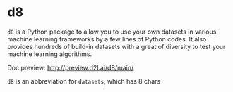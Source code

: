 # d8

`d8` is a Python package to allow you to use your own datasets in various machine learning frameworks by a few lines of Python codes. It also provides hundreds of build-in datasets with a great of diversity to test your machine learning algorithms.

Doc preview: http://preview.d2l.ai/d8/main/

`d8` is an abbreviation for `datasets`, which has 8 chars
